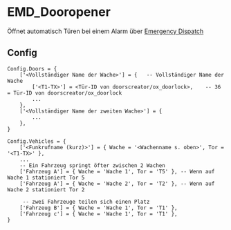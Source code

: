 # EMD_Dooropener

Öffnet automatisch Türen bei einem Alarm über [Emergency Dispatch](https://shop.loverp-scripts.de/package/4887641)

## Config

```
Config.Doors = {
    ['<Vollständiger Name der Wache>'] = {   -- Vollständiger Name der Wache
        ['<T1-TX>'] = <Tür-ID von doorscreator/ox_doorlock>,    -- 36 = Tür-ID von doorscreator/ox_doorlock
        ...
    },
    ['<Vollständiger Name der zweiten Wache>'] = {
        ...
    },
}

Config.Vehicles = {
    ['<Funkrufname (kurz)>'] = { Wache = '<Wachenname s. oben>', Tor = '<T1-TX>' },
    ...
    -- Ein Fahrzeug springt öfter zwischen 2 Wachen
    ['Fahrzeug A'] = { Wache = 'Wache 1', Tor = 'T5' }, -- Wenn auf Wache 1 stationiert Tor 5
    ['Fahrzeug A'] = { Wache = 'Wache 2', Tor = 'T2' }, -- Wenn auf Wache 2 stationiert Tor 2
    
     -- zwei Fahrzeuge teilen sich einen Platz
    ['Fahrzeug B'] = { Wache = 'Wache 1', Tor = 'T1' },
    ['Fahrzeug c'] = { Wache = 'Wache 1', Tor = 'T1' },
}
```
